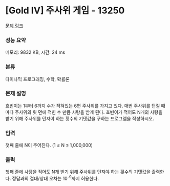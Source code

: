 # [Gold IV] 주사위 게임 - 13250 

[문제 링크](https://www.acmicpc.net/problem/13250) 

### 성능 요약

메모리: 9832 KB, 시간: 24 ms

### 분류

다이나믹 프로그래밍, 수학, 확률론

### 문제 설명

<p>효빈이는 1부터 6까지 수가 적혀있는 6면 주사위를 가지고 있다. 매번 주사위를 던질 때마다 주사위의 윗 면에 적힌 수 만큼 사탕을 받게 된다. 효빈이가 적어도 N개의 사탕을 받기 위해 주사위를 던져야 하는 횟수의 기댓값을 구하는 프로그램을 작성하시오.</p>

### 입력 

 <p>첫째 줄에 N이 주어진다. (1 ≤ N ≤ 1,000,000)</p>

### 출력 

 <p>첫째 줄에 사탕을 적어도 N개 받기 위해 주사위를 던져야 하는 횟수의 기댓값을 출력한다. 정답과의 절대/상대 오차는 10<sup>-9</sup>까지 허용한다.</p>


